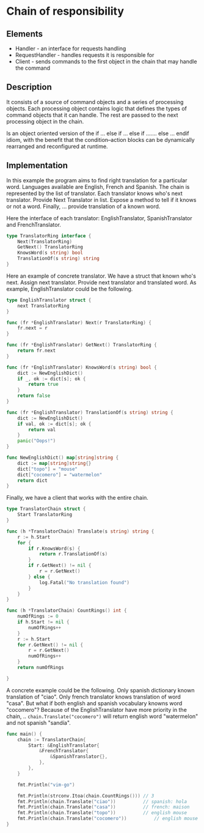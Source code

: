 # Chain of responsibility

## Elements

 - Handler - an interface for requests handling
 - RequestHandler - handles requests it is responsible for
 - Client - sends commands to the first object in the chain that may handle the command

## Description

It consists of a source of command objects and a series of processing objects.
Each processing object contains logic that defines the types of command objects
that it can handle. The rest are passed to the next processing object in the
chain.

Is an object oriented version of the if ... else if ... else if ....... else
... endif idiom, with the benefit that the condition–action blocks can be
dynamically rearranged and reconfigured at runtime.

## Implementation

In this example the program aims to find right translation for a particular
word. Languages available are English, French and Spanish. The chain is
represented by the list of translator. Each translator knows who's next
translator. Provide Next Translator in list. Expose a method to tell if it
knows or not a word. Finally, … provide translation of a known word.

Here the interface of each translator: EnglishTranslator, SpanishTranslator and
FrenchTranslator.

```go
type TranslatorRing interface {
	Next(TranslatorRing)
	GetNext() TranslatorRing
	KnowsWord(s string) bool
	TranslationOf(s string) string
}
```

Here an example of concrete translator. We have a struct that known who's next.
Assign next translator. Provide next translator and translated word. As
example, EnglishTranslator could be the following.

```go
type EnglishTranslator struct {
	next TranslatorRing
}

func (fr *EnglishTranslator) Next(r TranslatorRing) {
	fr.next = r
}

func (fr *EnglishTranslator) GetNext() TranslatorRing {
	return fr.next
}

func (fr *EnglishTranslator) KnowsWord(s string) bool {
	dict := NewEnglishDict()
	if _, ok := dict[s]; ok {
		return true
	}
	return false
}

func (fr *EnglishTranslator) TranslationOf(s string) string {
	dict := NewEnglishDict()
	if val, ok := dict[s]; ok {
		return val
	}
	panic("Oops!")
}

func NewEnglishDict() map[string]string {
	dict := map[string]string{}
	dict["topo"] = "mouse"
	dict["cocomero"] = "watermelon"
	return dict
}
```

Finally, we have a client that works with the entire chain.

```go
type TranslatorChain struct {
	Start TranslatorRing
}

func (h *TranslatorChain) Translate(s string) string {
	r := h.Start
	for {
		if r.KnowsWord(s) {
			return r.TranslationOf(s)
		}
		if r.GetNext() != nil {
			r = r.GetNext()
		} else {
			log.Fatal("No translation found")
		}
	}
}

func (h *TranslatorChain) CountRings() int {
	numOfRings := 0
	if h.Start != nil {
		numOfRings++
	}
	r := h.Start
	for r.GetNext() != nil {
		r = r.GetNext()
		numOfRings++
	}
	return numOfRings

}
```

A concrete example could be the following. Only spanish dictionary known
  translation of "ciao". Only french translator knows translation of word
  "casa". But what if both english and spanish vocabulary knowns word
  "cocomero"? Because of the EnglishTranslator have more priority in the chain,
  .. `chain.Translate("cocomero")` will return english word "watermelon" and
  not spanish "sandía".

```go
func main() {
	chain := TranslatorChain{
		Start: &EnglishTranslator{
			&FrenchTranslator{
				&SpanishTranslator{},
			},
		},
	}

	fmt.Println("vim-go")

	fmt.Println(strconv.Itoa(chain.CountRings())) // 3
	fmt.Println(chain.Translate("ciao"))          // spanish: hola
	fmt.Println(chain.Translate("casa"))          // french: maison
	fmt.Println(chain.Translate("topo"))          // english mouse
	fmt.Println(chain.Translate("cocomero"))          // english mouse
}
```
